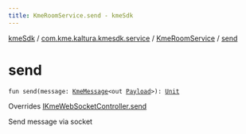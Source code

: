 ```yaml
---
title: KmeRoomService.send - kmeSdk
---
```


[kmeSdk](../../index.html) / [com.kme.kaltura.kmesdk.service](../index.html) / [KmeRoomService](index.html) / [send](./send.html)

# send

`fun send(message: `[`KmeMessage`](../../com.kme.kaltura.kmesdk.ws.message/-kme-message/index.html)`<out `[`Payload`](../../com.kme.kaltura.kmesdk.ws.message/-kme-message/-payload/index.html)`>): `[`Unit`](https://kotlinlang.org/api/latest/jvm/stdlib/kotlin/-unit/index.html)

Overrides [IKmeWebSocketController.send](../../com.kme.kaltura.kmesdk.controller/-i-kme-web-socket-controller/send.html)

Send message via socket

